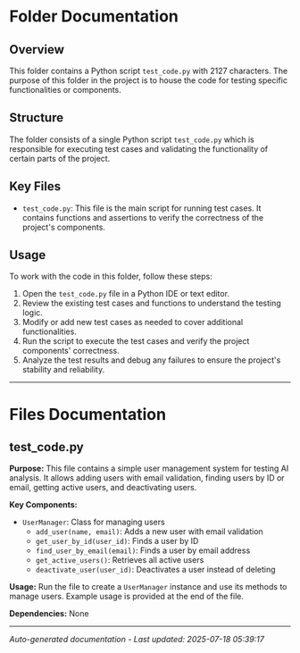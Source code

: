 # Folder Documentation

## Overview
This folder contains a Python script `test_code.py` with 2127 characters. The purpose of this folder in the project is to house the code for testing specific functionalities or components.

## Structure
The folder consists of a single Python script `test_code.py` which is responsible for executing test cases and validating the functionality of certain parts of the project.

## Key Files
- `test_code.py`: This file is the main script for running test cases. It contains functions and assertions to verify the correctness of the project's components.

## Usage
To work with the code in this folder, follow these steps:
1. Open the `test_code.py` file in a Python IDE or text editor.
2. Review the existing test cases and functions to understand the testing logic.
3. Modify or add new test cases as needed to cover additional functionalities.
4. Run the script to execute the test cases and verify the project components' correctness.
5. Analyze the test results and debug any failures to ensure the project's stability and reliability.

---

# Files Documentation

## test_code.py

**Purpose:** This file contains a simple user management system for testing AI analysis. It allows adding users with email validation, finding users by ID or email, getting active users, and deactivating users.

**Key Components:**
- `UserManager`: Class for managing users
  - `add_user(name, email)`: Adds a new user with email validation
  - `get_user_by_id(user_id)`: Finds a user by ID
  - `find_user_by_email(email)`: Finds a user by email address
  - `get_active_users()`: Retrieves all active users
  - `deactivate_user(user_id)`: Deactivates a user instead of deleting

**Usage:** Run the file to create a `UserManager` instance and use its methods to manage users. Example usage is provided at the end of the file.

**Dependencies:** None

---
*Auto-generated documentation - Last updated: 2025-07-18 05:39:17*
